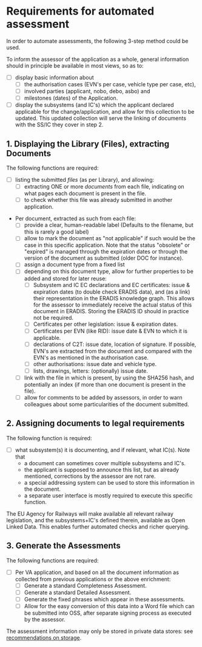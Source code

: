 # Requirements for automated assessment

In order to automate assessments, the following 3-step method could be used. 

To inform the assessor of the application as a whole, general information should in principle be available in most views, so as to:
- [ ] display basic information about
  - [ ] the authorisation cases (EVN's per case, vehicle type per case, etc),
  - [ ] involved parties (applicant, nobo, debo, asbo) and
  - [ ] milestones (dates) of the Application.
- [ ] display the subsystems (and IC's) which the applicant declared applicable for the change/application, and allow for this collection to be updated. This updated collection will serve the linking of documents with the SS/IC they cover in step 2.

## 1. Displaying the Library (Files), extracting Documents
The following functions are required:
- [ ] listing the submitted *files* (as per Library), and allowing:
  - [ ] extracting ONE or more *documents* from each file, indicating on what pages each document is present in the file.
  - [ ] to check whether this file was already submitted in another application.
- Per document, extracted as such from each file:
  - [ ] provide a clear, human-readable label (Defaults to the filename, but this is rarely a good label)
  - [ ] allow to mark the document as "not applicable" if such would be the case in this specific application. Note that the status "obsolete" or "expired" is managed through the expiration dates or through the version of the document as submitted (older DOC for instance).
  - [ ] assign a document type from a fixed list
  - [ ] depending on this document type, allow for further properties to be added and stored for later reuse:
     - [ ] Subsystem and IC EC declarations and EC certificates: issue & expiration dates (to double check ERADIS data), and (as a link) their representation in the ERADIS knowledge graph. This allows for the assessor to immediately receive the actual status of this document in ERADIS. Storing the ERADIS ID should in practice not be required.
     - [ ] Certificates per other legislation: issue & expiration dates.
     - [ ] Certificates per EVN (like RID): issue date & EVN to which it is applicable.
     - [ ] declarations of C2T: issue date, location of signature. If possible, EVN's are extracted from the document and compared with the EVN's as mentioned in the authorisation case.
     - [ ] other authorisations: issue date and vehicle type.
     - [ ] lists, drawings, letters: (optionally) issue date.
  - [ ] link with the file in which is present, by using the SHA256 hash, and potentially an index (if more than one document is present in the file).
  - [ ] allow for comments to be added by assessors, in order to warn colleagues about some particularities of the document submitted.
 
## 2. Assigning documents to legal requirements
The following function is required:
  - [ ] what subsystem(s) it is documenting, and if relevant, what IC(s). Note that
     - a document can sometimes cover multiple subsystems and IC's.
     - the applicant is supposed to announce this list, but as already mentioned, corrections by the assessor are not rare.
     - a special addressing system can be used to store this information in the document.
     - a separate user interface is mostly required to execute this specific function.
       
The EU Agency for Railways will make available all relevant railway legislation, and the subsystems+IC's defined therein, available as Open Linked Data. This enables further automated checks and richer querying.
       
## 3. Generate the Assessments
The following functions are required:
- [ ] Per VA application, and based on all the document information as collected from previous applications or the above enrichment:
  - [ ] Generate a standard Completeness Assessment.
  - [ ] Generate a standard Detailed Assessment.
  - [ ] Generate the fixed phrases which appear in these assessments.
  - [ ] Allow for the easy conversion of this data into a Word file which can be submitted into OSS, after separate signing process as executed by the assessor.
     
The assessment information may only be stored in private data stores: see [recommendations on storage](STORING.md).

